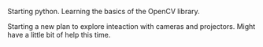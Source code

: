 Starting python.
Learning the basics of the OpenCV library.

Starting a new plan to explore inteaction with cameras and projectors.  Might have a little bit of help this time.

